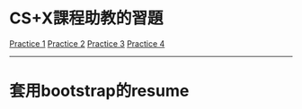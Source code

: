 <!DOCTYPE html>
<html lang="en">

<head>
    <meta charset="UTF-8">

<body>
    <h1>CS+X課程助教的習題</h1>
    <a href="https://xiaoswaii.github.io/p1.html">Practice 1</a>
    <a href="https://xiaoswaii.github.io/p2.html">Practice 2</a>
    <a href="https://xiaoswaii.github.io/p3.html">Practice 3</a>
    <a href="https://xiaoswaii.github.io/p4.html">Practice 4</a>
    <hr>
        <h1>套用bootstrap的resume</h1>    
</body>

</html>
